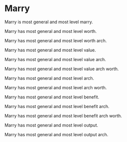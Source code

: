 # Marry

Marry is most general and most level marry.

Marry has most general and most level worth.

Marry has most general and most level worth arch.

Marry has most general and most level value.

Marry has most general and most level value arch.

Marry has most general and most level value arch worth.

Marry has most general and most level arch.

Marry has most general and most level arch worth.

Marry has most general and most level benefit.

Marry has most general and most level benefit arch.

Marry has most general and most level benefit arch worth.

Marry has most general and most level output.

Marry has most general and most level output arch.